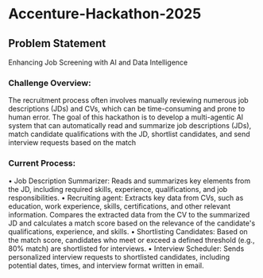 # Accenture-Hackathon-2025

## Problem Statement
Enhancing Job Screening with AI and Data Intelligence 

### Challenge Overview: 
The recruitment process often involves manually reviewing numerous job descriptions (JDs) and CVs, which can be time-consuming and prone to human error. The goal of this hackathon is to develop a multi-agentic AI system that can automatically read and summarize job descriptions (JDs), match candidate qualifications with the JD, shortlist candidates, and send interview requests based on the match 

### Current Process: 
• Job Description Summarizer: Reads and summarizes key elements from the JD, including required skills, experience, qualifications, and job responsibilities. 
• Recruiting agent: Extracts key data from CVs, such as education, work experience, skills, certifications, and other relevant information. Compares the extracted data from the CV to the summarized JD and calculates a match score based on the relevance of the candidate's qualifications, experience, and skills. 
• Shortlisting Candidates: Based on the match score, candidates who meet or exceed a defined threshold (e.g., 80% match) are shortlisted for interviews. 
• Interview Scheduler: Sends personalized interview requests to shortlisted candidates, including potential dates, times, and interview format written in email.
